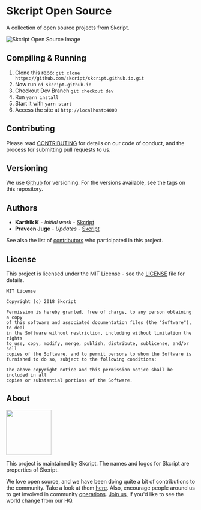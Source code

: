 # Skcript Open Source

A collection of open source projects from Skcript.

![Skcript Open Source Image](skcriptopen.png)

## Compiling & Running
1. Clone this repo: `git clone https://github.com/skcript/skcript.github.io.git`
2. Now run `cd skcript.github.io`
3. Checkout Dev Branch `git checkout dev`
4. Run `yarn install`
5. Start it with `yarn start`
6. Access the site at `http://localhost:4000`

## Contributing

Please read [CONTRIBUTING](CONTRIBUTING.md) for details on our code of conduct, and the process for submitting pull requests to us.

## Versioning

We use [Github](http://github.com/) for versioning. For the versions available, see the tags on this repository. 

## Authors

* **Karthik K** - *Initial work* - [Skcript](https://skcript.com/)
* **Praveen Juge** - *Updates* - [Skcript](https://skcript.com/)

See also the list of [contributors](https://github.com/skcript/skcript.github.io/graphs/contributors) who participated in this project.

## License

This project is licensed under the MIT License - see the [LICENSE](LICENSE) file for details. 

	MIT License

	Copyright (c) 2018 Skcript

	Permission is hereby granted, free of charge, to any person obtaining a copy
	of this software and associated documentation files (the "Software"), to deal
	in the Software without restriction, including without limitation the rights
	to use, copy, modify, merge, publish, distribute, sublicense, and/or sell
	copies of the Software, and to permit persons to whom the Software is
	furnished to do so, subject to the following conditions:

	The above copyright notice and this permission notice shall be included in all
	copies or substantial portions of the Software.

## About

<p><img src="http://www.skcript.com/static/skcript_norm.png" width="120"/></p>

This project is maintained by Skcript. The names and logos for
Skcript are properties of Skcript.

We love open source, and we have been doing quite a bit of contributions to the community. Take a look at them [here][skcriptoss]. Also, encourage people around us to get involved in community [operations][community]. [Join us][hiring], if you'd like to see the world change from our HQ.

[skcriptoss]: http://skcript.github.io/
[community]: http://discourse.skcript.com/
[hiring]: http://www.skcript.com/careers?utm_source=github
